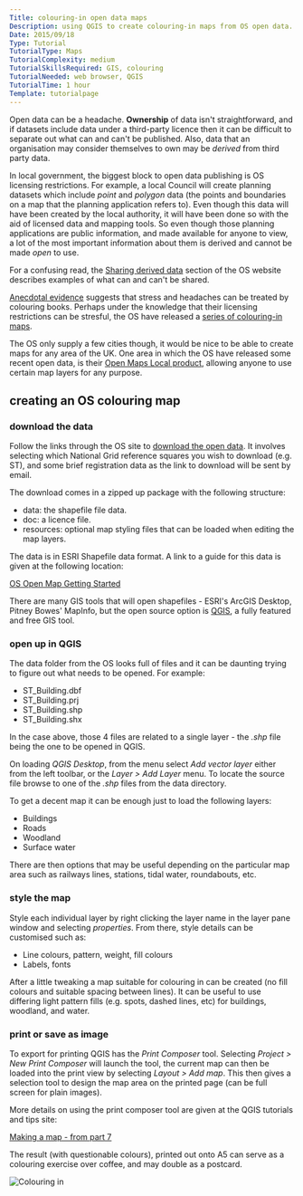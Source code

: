 ```yaml
---
Title: colouring-in open data maps
Description: using QGIS to create colouring-in maps from OS open data.
Date: 2015/09/18
Type: Tutorial
TutorialType: Maps
TutorialComplexity: medium
TutorialSkillsRequired: GIS, colouring
TutorialNeeded: web browser, QGIS
TutorialTime: 1 hour
Template: tutorialpage
---
```


Open data can be a headache.  **Ownership** of data isn't straightforward, and if datasets include data under a third-party licence then it can be difficult to separate out what can and can't be published.  Also, data that an organisation may consider themselves to own may be *derived* from third party data.

In local government, the biggest block to open data publishing is OS licensing restrictions.  For example, a local Council will create planning datasets which include *point* and *polygon* data (the points and boundaries on a map that the planning application refers to).  Even though this data will have been created by the local authority, it will have been done so with the aid of licensed data and mapping tools.  So even though those planning applications are public information, and made available for anyone to view, a lot of the most important information about them is derived and cannot be made *open* to use.

For a confusing read, the [Sharing derived data](https://www.ordnancesurvey.co.uk/business-and-government/help-and-support/public-sector/guidance/derived-data-exemptions.html) section of the OS website describes examples of what can and can't be shared.

[Anecdotal evidence](http://www.independent.co.uk/arts-entertainment/art/features/colouring-books-for-adults-how-the-french-are-going-crazy-for-crayolas-9883103.html) suggests that stress and headaches can be treated by colouring books.  Perhaps under the knowledge that their licensing restrictions can be stresful, the OS have released a [series of colouring-in maps](http://www.ordnancesurvey.co.uk/blog/2015/08/maps-join-adult-colouring-in/).

The OS only supply a few cities though, it would be nice to be able to create maps for any area of the UK.  One area in which the OS have released some recent open data, is their [Open Maps Local product](https://www.ordnancesurvey.co.uk/business-and-government/products/os-open-map-local.html), allowing anyone to use certain map layers for any purpose.

## creating an OS colouring map

### download the data

Follow the links through the OS site to [download the open data](https://www.ordnancesurvey.co.uk/opendatadownload/products.html).  It involves selecting which National Grid reference squares you wish to download (e.g. ST), and some brief registration data as the link to download will be sent by email.

The download comes in a zipped up package with the following structure:

- data: the shapefile file data.
- doc: a licence file.
- resources: optional map styling files that can be loaded when editing the map layers.

The data is in ESRI Shapefile data format.   A link to a guide for this data is given at the following location:

[OS Open Map Getting Started](http://www.ordnancesurvey.co.uk/docs/user-guides/os-open-map-local-getting-started-guide.pdf)

There are many GIS tools that will open shapefiles - ESRI's ArcGIS Desktop, Pitney Bowes' MapInfo, but the open source option is [QGIS](http://qgis.org/en/site/), a fully featured and free GIS tool.

### open up in QGIS

The data folder from the OS looks full of files and it can be daunting trying to figure out what needs to be opened.  For example:

- ST_Building.dbf
- ST_Building.prj
- ST_Building.shp
- ST_Building.shx

In the case above, those 4 files are related to a single layer - the *.shp* file being the one to be opened in QGIS.  

On loading *QGIS Desktop*, from the menu select *Add vector layer* either from the left toolbar, or the *Layer > Add Layer* menu.  To locate the source file browse to one of the *.shp* files from the data directory.

To get a decent map it can be enough just to load the following layers:

- Buildings
- Roads
- Woodland
- Surface water

There are then options that may be useful depending on the particular map area such as railways lines, stations, tidal water, roundabouts, etc.

### style the map

Style each individual layer by right clicking the layer name in the layer pane window and selecting *properties*.  From there, style details can be customised such as:

- Line colours, pattern, weight, fill colours
- Labels, fonts
 
After a little tweaking a map suitable for colouring in can be created (no fill colours and suitable spacing between lines).  It can be useful to use differing light pattern fills (e.g. spots, dashed lines, etc) for buildings, woodland, and water.

### print or save as image

To export for printing QGIS has the *Print Composer* tool.  Selecting *Project > New Print Composer* will launch the tool, the current map can then be loaded into the print view by selecting *Layout > Add map*.  This then gives a selection tool to design the map area on the printed page (can be full screen for plain images).

More details on using the print composer tool are given at the QGIS tutorials and tips site:

[Making a map - from part 7](http://www.qgistutorials.com/en/docs/making_a_map.html)

The result (with questionable colours), printed out onto A5 can serve as a colouring exercise over coffee, and may double as a postcard.

<img src="/images/MapColouringInSmall.jpg" class="img-responsive" alt="Colouring in">
